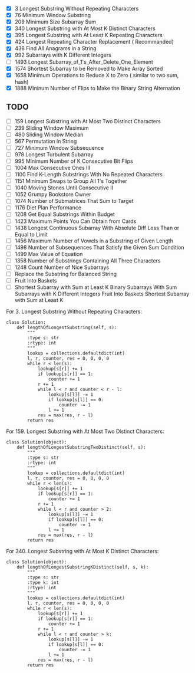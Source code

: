- [x] 3     Longest Substring Without Repeating Characters		  	  
- [x] 76    Minimum Window Substring			  
- [x] 209   Minimum Size Subarray Sum
- [x] 340   Longest Substring with At Most K Distinct Characters   
- [x] 395   Longest Substring with At Least K Repeating Characters			  
- [x] 424   Longest Repeating Character Replacement			  ( Recommanded) 
- [x] 438   Find All Anagrams in a String
- [x] 992   Subarrays with K Different Integers     
- [ ] 1493 Longest Subarray_of_1's_After_Delete_One_Element 
- [x] 1574  Shortest Subarray to be Removed to Make Array Sorted 
- [x] 1658	Minimum Operations to Reduce X to Zero ( similar to two sum, hash)
- [x] 1888  Mininum Number of Flips to Make the Binary String Alternation

## TODO
- [ ] 159   Longest Substring with At Most Two Distinct Characters	  	  
- [ ] 239   Sliding Window Maximum			  
- [ ] 480   Sliding Window Median			  
- [ ] 567   Permutation in String			    
- [ ] 727   Minimum Window Subsequence    
- [ ] 978   Longest Turbulent Subarray	  
- [ ] 995	Minimum Number of K Consecutive Bit Flips			     
- [ ] 1004	Max Consecutive Ones III			  
- [ ] 1100	Find K-Length Substrings With No Repeated Characters	  
- [ ] 1151	Minimum Swaps to Group All 1's Together  
- [ ] 1040	Moving Stones Until Consecutive II		   
- [ ] 1052	Grumpy Bookstore Owner			  
- [ ] 1074	Number of Submatrices That Sum to Target			  
- [ ] 1176	Diet Plan Performance  
- [ ] 1208	Get Equal Substrings Within Budget	  		
- [ ] 1423	Maximum Points You Can Obtain from Cards   			
- [ ] 1438	Longest Continuous Subarray With Absolute Diff Less Than or Equal to Limit			  
- [ ] 1456	Maximum Number of Vowels in a Substring of Given Length			  
- [ ] 1498	Number of Subsequences That Satisfy the Given Sum Condition			  
- [ ] 1499	Max Value of Equation			  
- [ ] 1358  Number of Substrings Containing All Three Characters
- [ ] 1248 Count Number of Nice Subarrays
- [ ] Replace the Substring for Balanced String
- [ ] Fruit Into Baskets
- [ ] Shortest Subarray with Sum at Least K
Binary Subarrays With Sum
Subarrays with K Different Integers
Fruit Into Baskets
Shortest Subarray with Sum at Least K

For 3. Longest Substring Without Repeating Characters:
```
class Solution:
    def lengthOfLongestSubstring(self, s):
        """
        :type s: str
        :rtype: int
        """
        lookup = collections.defaultdict(int)
        l, r, counter, res = 0, 0, 0, 0
        while r < len(s):
            lookup[s[r]] += 1
            if lookup[s[r]] == 1:
                counter += 1
            r += 1
            while l < r and counter < r - l:
                lookup[s[l]] -= 1
                if lookup[s[l]] == 0:
                    counter -= 1
                l += 1
            res = max(res, r - l)
        return res
```
For 159. Longest Substring with At Most Two Distinct Characters:
```
class Solution(object):
    def lengthOfLongestSubstringTwoDistinct(self, s):
        """
        :type s: str
        :rtype: int
        """
        lookup = collections.defaultdict(int)
        l, r, counter, res = 0, 0, 0, 0
        while r < len(s):
            lookup[s[r]] += 1
            if lookup[s[r]] == 1:
                counter += 1
            r += 1   
            while l < r and counter > 2:
                lookup[s[l]] -= 1
                if lookup[s[l]] == 0:
                    counter -= 1
                l += 1
            res = max(res, r - l) 
        return res
```
For 340. Longest Substring with At Most K Distinct Characters:
```
class Solution(object):
    def lengthOfLongestSubstringKDistinct(self, s, k):
        """
        :type s: str
        :type k: int
        :rtype: int
        """
        lookup = collections.defaultdict(int)
        l, r, counter, res = 0, 0, 0, 0
        while r < len(s):
            lookup[s[r]] += 1
            if lookup[s[r]] == 1:
                counter += 1
            r += 1   
            while l < r and counter > k:
                lookup[s[l]] -= 1
                if lookup[s[l]] == 0:
                    counter -= 1
                l += 1
            res = max(res, r - l) 
        return res
```